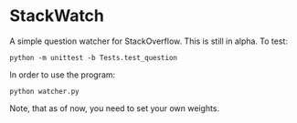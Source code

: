 StackWatch
==========

A simple question watcher for StackOverflow. This is still in alpha. To test:

    python -m unittest -b Tests.test_question

In order to use the program:

    python watcher.py

Note, that as of now, you need to set your own weights.